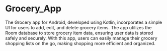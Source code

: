 # Grocery_App

The Grocery app for Android, developed using Kotlin, incorporates a simple UI for users to add, edit, and delete grocery items. The app utilizes the Room database to store grocery item data, ensuring user data is stored safely and securely. With this app, users can easily manage their grocery shopping lists on the go, making shopping more efficient and organized.
